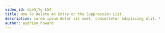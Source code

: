 ```yaml
---
video_id: sLeGjYg-L54
title: How To Delete An Entry on the Suppression List
description: Lorem ipsum dolor sit amet, consectetur adipiscing elit. Vestibulum commodo lacus at tellus convallis ultricies.
author: aydrian_howard
---
```

